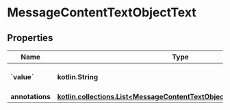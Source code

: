 
# MessageContentTextObjectText

## Properties
Name | Type | Description | Notes
------------ | ------------- | ------------- | -------------
**&#x60;value&#x60;** | **kotlin.String** | The data that makes up the text. | 
**annotations** | [**kotlin.collections.List&lt;MessageContentTextObjectTextAnnotationsInner&gt;**](MessageContentTextObjectTextAnnotationsInner.md) |  | 



